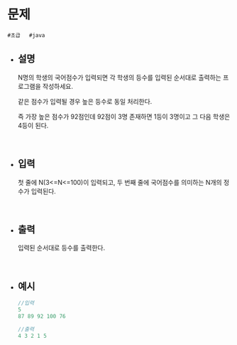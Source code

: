 # 문제

```#초급```&nbsp;&nbsp;&nbsp;&nbsp;&nbsp;```#java```

- ## 설명
        
    N명의 학생의 국어점수가 입력되면 각 학생의 등수를 입력된 순서대로 출력하는 프로그램을 작성하세요.

    같은 점수가 입력될 경우 높은 등수로 동일 처리한다.

    즉 가장 높은 점수가 92점인데 92점이 3명 존재하면 1등이 3명이고 그 다음 학생은 4등이 된다.


<br/>
        
- ## 입력
        
    첫 줄에 N(3<=N<=100)이 입력되고, 두 번째 줄에 국어점수를 의미하는 N개의 정수가 입력된다.
        
<br/>

- ## 출력
        
    입력된 순서대로 등수를 출력한다.

<br/>
        
- ## 예시

    ```java
    //입력
    5
    87 89 92 100 76
    ```
    ```java
    //출력
    4 3 2 1 5
    ```